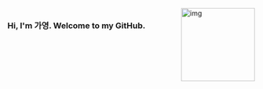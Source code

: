 <img align="right" src="http://www.fashionbiz.co.kr/images/TN/AR/6-%ED%8A%B8%EC%9C%84%ED%8B%B03.JPG" alt="img" style="width: 150px; height: 150px;"/>
<h3>Hi, I'm 가영. Welcome to my GitHub.</h3>

